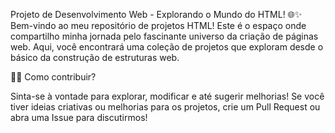 Projeto de Desenvolvimento Web - Explorando o Mundo do HTML! 🌐✨
Bem-vindo ao meu repositório de projetos HTML! Este é o espaço onde compartilho minha jornada pelo fascinante universo da criação de páginas web. Aqui, você encontrará uma coleção de projetos que exploram desde o básico da construção de estruturas web.


👨‍💻 Como contribuir?

Sinta-se à vontade para explorar, modificar e até sugerir melhorias!
Se você tiver ideias criativas ou melhorias para os projetos, crie um Pull Request ou abra uma Issue para discutirmos!
